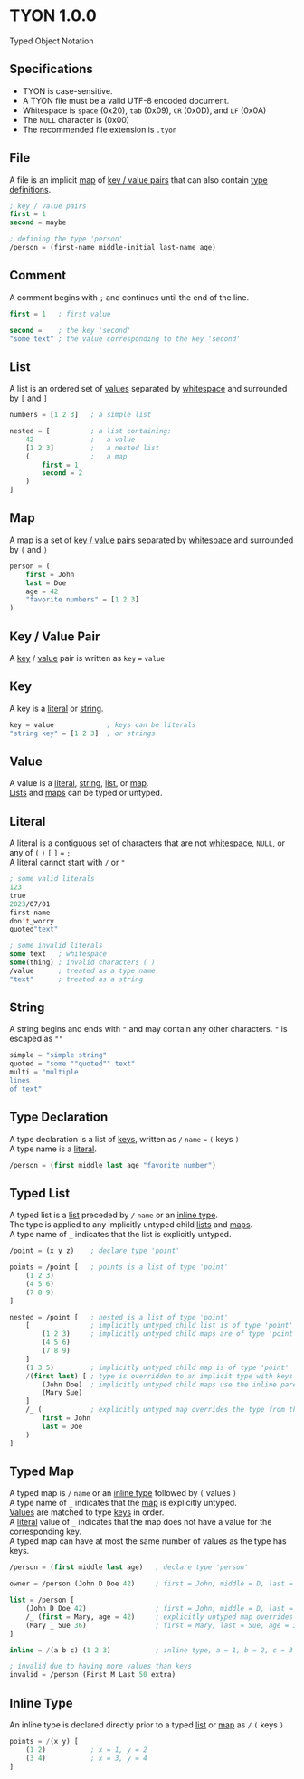 # TYON 1.0.0

Typed Object Notation

## Specifications

* TYON is case-sensitive.
* A TYON file must be a valid UTF-8 encoded document.
* Whitespace is `space` (0x20), `tab` (0x09), `CR` (0x0D), and `LF` (0x0A)
* The `NULL` character is (0x00)
* The recommended file extension is `.tyon`

## File

A file is an implicit [map](#map) of [key / value pairs](#key--value-pair) that can also contain [type definitions](#type-definition).

```lisp
; key / value pairs
first = 1
second = maybe

; defining the type 'person'
/person = (first-name middle-initial last-name age)
```

## Comment

A comment begins with `;` and continues until the end of the line.

```lisp
first = 1   ; first value

second =    ; the key 'second'
"some text" ; the value corresponding to the key 'second'
```

## List

A list is an ordered set of [values](#value) separated by [whitespace](#specifications) and surrounded by `[` and `]`

```lisp
numbers = [1 2 3]   ; a simple list

nested = [          ; a list containing:
    42              ;   a value
    [1 2 3]         ;   a nested list
    (               ;   a map
        first = 1
        second = 2
    )
]
```

## Map

A map is a set of [key / value pairs](#key--value-pair) separated by [whitespace](#specifications) and surrounded by `(` and `)`

```lisp
person = (
    first = John
    last = Doe
    age = 42
    "favorite numbers" = [1 2 3]
)
```

## Key / Value Pair

A [key](#key) / [value](#value) pair is written as `key` `=` `value`

## Key

A key is a [literal](#literal) or [string](#string).

```lisp
key = value             ; keys can be literals
"string key" = [1 2 3]  ; or strings
```

## Value

A value is a [literal](#literal), [string](#string), [list](#list), or [map](#map).  
[Lists](#list) and [maps](#map) can be typed or untyped.

## Literal

A literal is a contiguous set of characters that are not [whitespace](#specifications), `NULL`, or any of `(` `)` `[` `]` `=` `;`  
A literal cannot start with `/` or `"`

```lisp
; some valid literals
123
true
2023/07/01
first-name
don't_worry
quoted"text"

; some invalid literals
some text   ; whitespace
some(thing) ; invalid characters ( )
/value      ; treated as a type name
"text"      ; treated as a string
```

## String

A string begins and ends with `"` and may contain any other characters. `"` is escaped as `""`

```lisp
simple = "simple string"
quoted = "some ""quoted"" text"
multi = "multiple
lines
of text"
```

## Type Declaration

A type declaration is a list of [keys](#key), written as `/` `name` `=` `(` keys `)`  
A type name is a [literal](#literal).

```lisp
/person = (first middle last age "favorite number")
```

## Typed List

A typed list is a [list](#list) preceded by `/` `name` or an [inline type](#inline-type).  
The type is applied to any implicitly untyped child [lists](#list) and [maps](#map).  
A type name of `_` indicates that the list is explicitly untyped.

```lisp
/point = (x y z)    ; declare type 'point'

points = /point [   ; points is a list of type 'point'
    (1 2 3)
    (4 5 6)
    (7 8 9)
]

nested = /point [   ; nested is a list of type 'point'
    [               ; implicitly untyped child list is of type 'point'
        (1 2 3)     ; implicitly untyped child maps are of type 'point'
        (4 5 6)
        (7 8 9)
    ]
    (1 3 5)         ; implicitly untyped child map is of type 'point'
    /(first last) [ ; type is overridden to an implicit type with keys 'first' and 'last'
        (John Doe)  ; implicitly untyped child maps use the inline parent type
        (Mary Sue)
    ]
    /_ (            ; explicitly untyped map overrides the type from the parent
        first = John
        last = Doe
    )
]
```

## Typed Map

A typed map is `/` `name` or an [inline type](#inline-type) followed by `(` values `)`  
A type name of `_` indicates that the [map](#map) is explicitly untyped.  
[Values](#value) are matched to type [keys](#key) in order.  
A [literal](#literal) value of `_` indicates that the map does not have a value for the corresponding key.  
A typed map can have at most the same number of values as the type has keys.

```lisp
/person = (first middle last age)   ; declare type 'person'

owner = /person (John D Doe 42)     ; first = John, middle = D, last = Doe, age = 42

list = /person [
    (John D Doe 42)                 ; first = John, middle = D, last = Doe, age = 42
    /_ (first = Mary, age = 42)     ; explicitly untyped map overrides the parent type
    (Mary _ Sue 36)                 ; first = Mary, last = Sue, age = 36
]

inline = /(a b c) (1 2 3)           ; inline type, a = 1, b = 2, c = 3

; invalid due to having more values than keys
invalid = /person (First M Last 50 extra)
```

## Inline Type

An inline type is declared directly prior to a typed [list](#typed-list) or [map](#typed-map) as `/` `(` keys `)`

```lisp
points = /(x y) [
    (1 2)           ; x = 1, y = 2
    (3 4)           ; x = 3, y = 4
]
```
